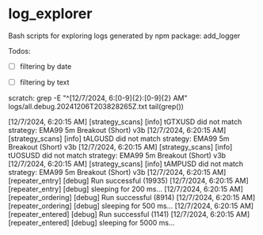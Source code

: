 # log_explorer
Bash scripts for exploring logs generated by npm package: add_logger

Todos:
 * [ ] filtering by date
 * [ ] filtering by text



scratch:
grep -E "^\[12/7/2024, 6\:[0-9]{2}:[0-9]{2} AM" logs/all.debug.20241206T203828265Z.txt
tail(grep())


[12/7/2024, 6:20:15 AM] [strategy_scans] [info] tGTXUSD did not match strategy: EMA99 5m Breakout (Short) v3b
[12/7/2024, 6:20:15 AM] [strategy_scans] [info] tALGUSD did not match strategy: EMA99 5m Breakout (Short) v3b
[12/7/2024, 6:20:15 AM] [strategy_scans] [info] tUOSUSD did not match strategy: EMA99 5m Breakout (Short) v3b
[12/7/2024, 6:20:15 AM] [strategy_scans] [info] tAMPUSD did not match strategy: EMA99 5m Breakout (Short) v3b
[12/7/2024, 6:20:15 AM] [repeater_entry] [debug] Run successful (19935)
[12/7/2024, 6:20:15 AM] [repeater_entry] [debug] sleeping for 200 ms...
[12/7/2024, 6:20:15 AM] [repeater_ordering] [debug] Run successful (8914)
[12/7/2024, 6:20:15 AM] [repeater_ordering] [debug] sleeping for 500 ms...
[12/7/2024, 6:20:15 AM] [repeater_entered] [debug] Run successful (1141)
[12/7/2024, 6:20:15 AM] [repeater_entered] [debug] sleeping for 5000 ms...